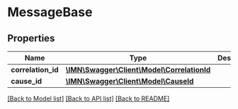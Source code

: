 # MessageBase

## Properties
Name | Type | Description | Notes
------------ | ------------- | ------------- | -------------
**correlation_id** | [**\IMN\Swagger\Client\Model\CorrelationId**](CorrelationId.md) |  | 
**cause_id** | [**\IMN\Swagger\Client\Model\CauseId**](CauseId.md) |  | [optional] 

[[Back to Model list]](../README.md#documentation-for-models) [[Back to API list]](../README.md#documentation-for-api-endpoints) [[Back to README]](../README.md)


